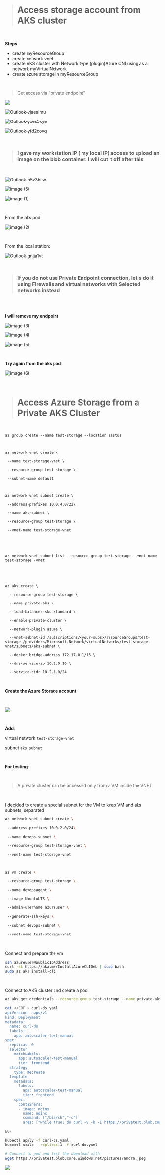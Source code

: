 > # Access storage account from AKS cluster






<br />

**Steps**

- create myResourceGroup
- create network vnet 
- create AKS cluster with Network type (plugin)Azure CNI using as a network myVirtualNetwork
- create azure storage in myResourceGroup




<br />

> Get access via “private endpoint”

![](\pics\Outlook-mxeopuwc.png)





![Outlook-vjaealmu](\pics\Outlook-vjaealmu.png)





![Outlook-yxes5xye](\pics\Outlook-yxes5xye.png)





![Outlook-yfd2covq](\pics\Outlook-yfd2covq.png)




<br />

> ### I gave my workstation IP ( my local IP) access to upload an image on the blob container. I will cut it off after this

<br />


![Outlook-b5z3hiiw](\pics\Outlook-b5z3hiiw.png)



![image (5)](\pics\image5.png)





![image (1)](\pics\image1.png)




<br />

From the aks pod:

![image (2)](\pics\image2.png)


<br />


From the local station:

![Outlook-gnjja1vt](\pics\Outlook-gnjja1vt.png)




<br />

> ### If you do not use Private Endpoint connection, let's do it using Firewalls and virtual networks with Selected networks instead 

<br />

<br />

**I will remove my endpoint** 

![image (3)](\pics\image3.png)



![image (4)](\pics\image4.png)





![image (5)](\pics\image5.png)


<br />

**Try again from the aks pod**

![image (6)](\pics\image6.png)






<br />

> # Access Azure Storage from a Private AKS Cluster

<br />


```shell
az group create --name test-storage --location eastus



az network vnet create \

 --name test-storage-vnet \

 --resource-group test-storage \

 --subnet-name default

 

az network vnet subnet create \

 --address-prefixes 10.0.4.0/22\

 --name aks-subnet \

 --resource-group test-storage \

 --vnet-name test-storage-vnet





az network vnet subnet list --resource-group test-storage --vnet-name test-storage -vnet





az aks create \

  --resource-group test-storage \

  --name private-aks \

  --load-balancer-sku standard \

  --enable-private-cluster \

  --network-plugin azure \

  --vnet-subnet-id /subscriptions/<your-subs>/resourceGroups/test-storage /providers/Microsoft.Network/virtualNetworks/test-storage-vnet/subnets/aks-subnet \

  --docker-bridge-address 172.17.0.1/16 \

  --dns-service-ip 10.2.0.10 \

  --service-cidr 10.2.0.0/24
```

<br />


**Create the Azure Storage account**

<br />


![](\pics\download.png)



<br />


**Add**:

virtual network  `test-storage-vnet`

subnet  `aks-subnet`




<br />

**For testing:**

<br />


> A private cluster can be accessed only from a VM inside the VNET

<br />


I decided to create a special subnet for the VM to keep VM and aks subnets, separated

```bash
az network vnet subnet create \

 --address-prefixes 10.0.2.0/24\

 --name devops-subnet \

 --resource-group test-storage-vnet \

 --vnet-name test-storage-vnet



az vm create \

 --resource-group test-storage \

 --name devopsagent \

 --image UbuntuLTS \

 --admin-username azureuser \

 --generate-ssh-keys \

 --subnet devops-subnet \

 --vnet-name test-storage-vnet
```

<br />


Connect and prepare the vm
<br />


```bash
ssh azureuser@publicIpAddress
curl -sL https://aka.ms/InstallAzureCLIDeb | sudo bash
sudo az aks install-cli
```


<br />

Connect to AKS cluster and create a pod
<br />

```bash
az aks get-credentials --resource-group test-storage --name private-aks
```



```bash
cat <<EOF > curl-ds.yaml
apiVersion: apps/v1
kind: Deployment
metadata:
  name: curl-ds
  labels:
    app: autoscaler-test-manual
spec:
  replicas: 0
  selector:
    matchLabels:
      app: autoscaler-test-manual
      tier: frontend
  strategy:
    type: Recreate
  template:
    metadata:
      labels:
        app: autoscaler-test-manual
        tier: frontend
    spec:
      containers:
      - image: nginx
        name: nginx
        command: ["/bin/sh","-c"]
        args: ["while true; do curl -v -k -I https://privatest.blob.core.windows.net/pictures/andra.jpeg ; done"]

EOF

kubectl apply -f curl-ds.yaml
kubectl scale --replicas=1 -f curl-ds.yaml
```



```bash
# Connect to pod and test the download with 
wget https://privatest.blob.core.windows.net/pictures/andra.jpeg 
```

![](\pics\download1.png)